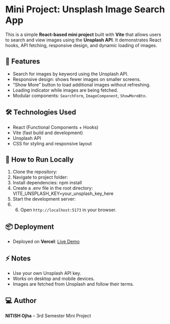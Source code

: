 # Mini Project: Unsplash Image Search App

This is a simple **React-based mini project** built with **Vite** that allows users to search and view images using the **Unsplash API**. It demonstrates React hooks, API fetching, responsive design, and dynamic loading of images.

## 🌟 Features
- Search for images by keyword using the Unsplash API.
- Responsive design: shows fewer images on smaller screens.
- “Show More” button to load additional images without refreshing.
- Loading indicator while images are being fetched.
- Modular components: `SearchForm`, `ImageComponent`, `ShowMoreBtn`.

## 🛠️ Technologies Used
- React (Functional Components + Hooks)
- Vite (fast build and development)
- Unsplash API
- CSS for styling and responsive layout

## 🚀 How to Run Locally
1. Clone the repository: 
2. Navigate to project folder:
3. Install dependencies: npm install
4. Create a .env file in the root directory:   VITE_UNSPLASH_KEY=your_unsplash_key_here
5. Start the development server:
6. 6. Open `http://localhost:5173` in your browser.

## 📦 Deployment
- Deployed on **Vercel**: [Live Demo](https://image-search-engine-git-master-nitish-ojhas-projects.vercel.app/) 

## ⚡ Notes
- Use your own Unsplash API key.
- Works on desktop and mobile devices.
- Images are fetched from Unsplash and follow their terms.

## 💻 Author
**NITISH Ojha** – 3rd Semester Mini Project

